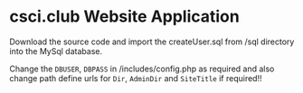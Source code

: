 # csci.club Website Application
Download the source code and import the createUser.sql from /sql directory into the MySql database.

Change the `DBUSER`, `DBPASS` in  /includes/config.php as required and also change path define urls for `Dir`, `AdminDir` and `SiteTitle` if required!!
